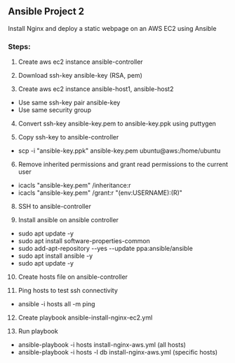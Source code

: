 ## Ansible Project 2
Install Nginx and deploy a static webpage on an AWS EC2 using Ansible

### Steps:
1. Create aws ec2 instance ansible-controller

3. Download ssh-key ansible-key (RSA, pem)

4. Create aws ec2 instance ansible-host1, ansible-host2
* Use same ssh-key pair ansible-key
* Use same security group

4. Convert ssh-key ansible-key.pem to ansible-key.ppk using puttygen

5. Copy ssh-key to ansible-controller
* scp -i "ansible-key.ppk" ansible-key.pem ubuntu@aws:/home/ubuntu

6. Remove inherited permissions and grant read permissions to the current user
* icacls "ansible-key.pem" /inheritance:r
* icacls "ansible-key.pem" /grant:r "$($env:USERNAME):(R)"

8. SSH to ansible-controller

9. Install ansible on ansible controller
* sudo apt update -y
* sudo apt install software-properties-common
* sudo add-apt-repository --yes --update ppa:ansible/ansible
* sudo apt install ansible -y
* sudo apt update -y

10. Create hosts file on ansible-controller

11. Ping hosts to test ssh connectivity
* ansible -i hosts all -m ping

12. Create playbook ansible-install-nginx-ec2.yml

13. Run playbook
* ansible-playbook -i hosts install-nginx-aws.yml (all hosts)
* ansible-playbook -i hosts -l db install-nginx-aws.yml (specific hosts)
